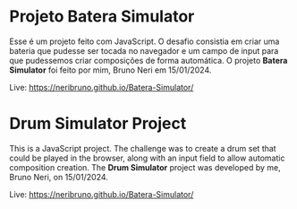 # Projeto Batera Simulator
Esse é um projeto feito com JavaScript. O desafio consistia em criar uma bateria que pudesse ser tocada no navegador e um campo de input para que pudessemos criar composições de forma automática. O projeto **Batera Simulator** foi feito por mim, Bruno Neri em 15/01/2024. 

Live: https://neribruno.github.io/Batera-Simulator/



# Drum Simulator Project

This is a JavaScript project. The challenge was to create a drum set that could be played in the browser, along with an input field to allow automatic composition creation. The **Drum Simulator** project was developed by me, Bruno Neri, on 15/01/2024.

Live: https://neribruno.github.io/Batera-Simulator/
